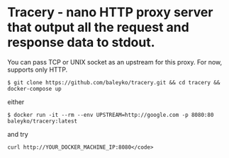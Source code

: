 # Tracery - nano HTTP proxy server that output all the request and response data to stdout.

You can pass TCP or UNIX socket as an upstream for this proxy. For now, supports only HTTP.

```shell
$ git clone https://github.com/baleyko/tracery.git && cd tracery && docker-compose up
```

either

```shell
$ docker run -it --rm --env UPSTREAM=http://google.com -p 8080:80 baleyko/tracery:latest
```

and try

```shell
curl http://YOUR_DOCKER_MACHINE_IP:8080</code>
```
